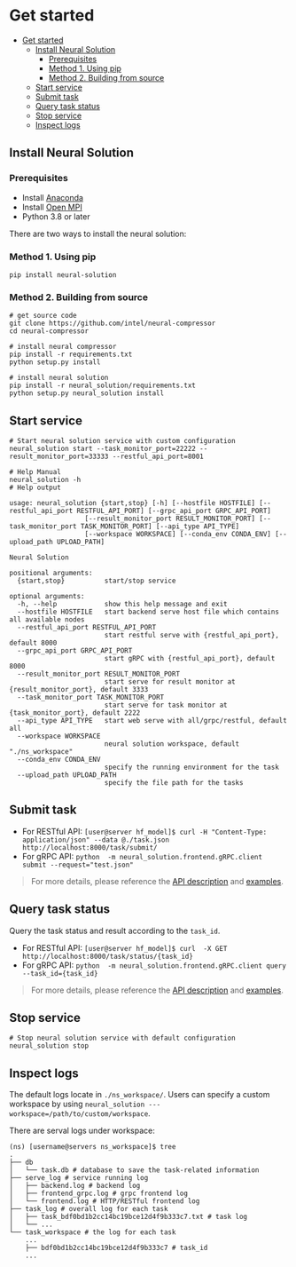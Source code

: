 # Get started

- [Get started](#get-started)
  - [Install Neural Solution](#install-neural-solution)
    - [Prerequisites](#prerequisites)
    - [Method 1. Using pip](#method-1-using-pip)
    - [Method 2. Building from source](#method-2-building-from-source)
  - [Start service](#start-service)
  - [Submit task](#submit-task)
  - [Query task status](#query-task-status)
  - [Stop service](#stop-service)
  - [Inspect logs](#inspect-logs)

## Install Neural Solution
### Prerequisites
- Install [Anaconda](https://docs.anaconda.com/free/anaconda/install/)
- Install [Open MPI](https://www.open-mpi.org/faq/?category=building#easy-build)
- Python 3.8 or later

There are two ways to install the neural solution:
### Method 1. Using pip
```
pip install neural-solution
```
### Method 2. Building from source

```shell
# get source code
git clone https://github.com/intel/neural-compressor
cd neural-compressor

# install neural compressor
pip install -r requirements.txt
python setup.py install

# install neural solution
pip install -r neural_solution/requirements.txt
python setup.py neural_solution install
```

## Start service

```shell
# Start neural solution service with custom configuration
neural_solution start --task_monitor_port=22222 --result_monitor_port=33333 --restful_api_port=8001

# Help Manual
neural_solution -h
# Help output

usage: neural_solution {start,stop} [-h] [--hostfile HOSTFILE] [--restful_api_port RESTFUL_API_PORT] [--grpc_api_port GRPC_API_PORT]
                   [--result_monitor_port RESULT_MONITOR_PORT] [--task_monitor_port TASK_MONITOR_PORT] [--api_type API_TYPE]
                   [--workspace WORKSPACE] [--conda_env CONDA_ENV] [--upload_path UPLOAD_PATH]

Neural Solution

positional arguments:
  {start,stop}          start/stop service

optional arguments:
  -h, --help            show this help message and exit
  --hostfile HOSTFILE   start backend serve host file which contains all available nodes
  --restful_api_port RESTFUL_API_PORT
                        start restful serve with {restful_api_port}, default 8000
  --grpc_api_port GRPC_API_PORT
                        start gRPC with {restful_api_port}, default 8000
  --result_monitor_port RESULT_MONITOR_PORT
                        start serve for result monitor at {result_monitor_port}, default 3333
  --task_monitor_port TASK_MONITOR_PORT
                        start serve for task monitor at {task_monitor_port}, default 2222
  --api_type API_TYPE   start web serve with all/grpc/restful, default all
  --workspace WORKSPACE
                        neural solution workspace, default "./ns_workspace"
  --conda_env CONDA_ENV
                        specify the running environment for the task
  --upload_path UPLOAD_PATH
                        specify the file path for the tasks

```

## Submit task

- For RESTful API: `[user@server hf_model]$ curl -H "Content-Type: application/json" --data @./task.json  http://localhost:8000/task/submit/`
- For gRPC API: `python  -m neural_solution.frontend.gRPC.client submit --request="test.json"`

> For more details, please reference the [API description](./description_api.md) and [examples](../../examples/README.md).

## Query task status

Query the task status and result according to the `task_id`.

- For RESTful API: `[user@server hf_model]$ curl  -X GET  http://localhost:8000/task/status/{task_id}`
- For gRPC API: `python  -m neural_solution.frontend.gRPC.client query --task_id={task_id}`

> For more details, please reference the [API description](./description_api.md) and [examples](../../examples/README.md).

## Stop service

```shell
# Stop neural solution service with default configuration
neural_solution stop
```

## Inspect logs

The default logs locate in `./ns_workspace/`. Users can specify a custom workspace by using `neural_solution ---workspace=/path/to/custom/workspace`.

There are serval logs under workspace:

```shell
(ns) [username@servers ns_workspace]$ tree
.
├── db
│   └── task.db # database to save the task-related information
├── serve_log # service running log
│   ├── backend.log # backend log 
│   ├── frontend_grpc.log # grpc frontend log
│   └── frontend.log # HTTP/RESTful frontend log
├── task_log # overall log for each task
│   ├── task_bdf0bd1b2cc14bc19bce12d4f9b333c7.txt # task log
│   └── ...
└── task_workspace # the log for each task
    ...
    ├── bdf0bd1b2cc14bc19bce12d4f9b333c7 # task_id
    ...

```

